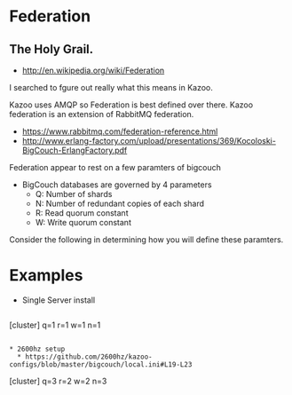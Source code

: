 # Federation

## The Holy Grail.

* http://en.wikipedia.org/wiki/Federation

I searched to fgure out really what this means in Kazoo.

Kazoo uses AMQP so Federation is best defined over there.  Kazoo federation is an extension of RabbitMQ federation.

* https://www.rabbitmq.com/federation-reference.html
* http://www.erlang-factory.com/upload/presentations/369/Kocoloski-BigCouch-ErlangFactory.pdf

Federation appear to rest on a few paramters of bigcouch

* BigCouch databases are governed by 4 parameters
  * Q: Number of shards
  * N: Number of redundant copies of each shard
  * R: Read quorum constant
  * W: Write quorum constant

Consider the following in determining how you will define these paramters.


  
# Examples
* Single Server install
  ```
[cluster]
q=1
r=1
w=1
n=1
```

* 2600hz setup
  * https://github.com/2600hz/kazoo-configs/blob/master/bigcouch/local.ini#L19-L23

  ```
[cluster]
q=3
r=2
w=2
n=3
```
